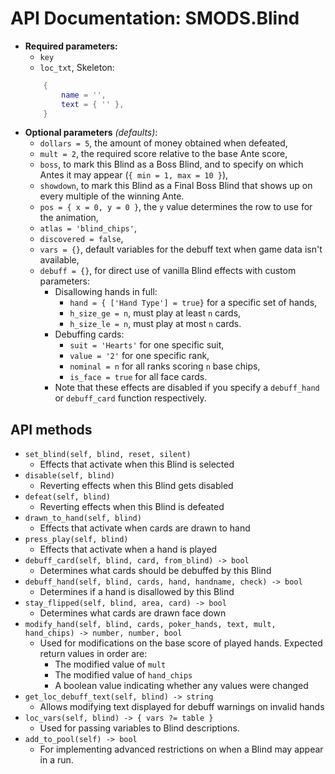 # API Documentation: SMODS.Blind
- **Required parameters:**
	- `key`
	- `loc_txt`, Skeleton:
	```lua
		{
			name = '',
			text = { '' },
		}
	```
- **Optional parameters** *(defaults)*:
	- `dollars = 5`, the amount of money obtained when defeated,
	- `mult = 2`, the required score relative to the base Ante score,
	- `boss`, to mark this Blind as a Boss Blind, and to specify on which Antes it may appear (`{ min = 1, max = 10 }`),
	- `showdown`, to mark this Blind as a Final Boss Blind that shows up on every multiple of the winning Ante.
	- `pos = { x = 0, y = 0 }`, the `y` value determines the row to use for the animation,
	- `atlas = 'blind_chips'`,
	- `discovered = false`,
	- `vars = {}`, default variables for the debuff text when game data isn't available,
	- `debuff = {}`, for direct use of vanilla Blind effects with custom parameters:
		- Disallowing hands in full:
			- `hand = { ['Hand Type'] = true}` for a specific set of hands,
			- `h_size_ge = n`, must play at least `n` cards,
			- `h_size_le = n`, must play at most `n` cards.
		- Debuffing cards:
			- `suit = 'Hearts'` for one specific suit,
			- `value = '2'` for one specific rank,
			- `nominal = n` for all ranks scoring `n` base chips,
			- `is_face = true` for all face cards.
		- Note that these effects are disabled if you specify a `debuff_hand` or `debuff_card` function respectively.

## API methods
- `set_blind(self, blind, reset, silent)`
	- Effects that activate when this Blind is selected
- `disable(self, blind)`
	- Reverting effects when this Blind gets disabled
- `defeat(self, blind)`
	- Reverting effects when this Blind is defeated
- `drawn_to_hand(self, blind)`
	- Effects that activate when cards are drawn to hand
- `press_play(self, blind)`
	- Effects that activate when a hand is played
- `debuff_card(self, blind, card, from_blind) -> bool`
	- Determines what cards should be debuffed by this Blind
- `debuff_hand(self, blind, cards, hand, handname, check) -> bool`
	- Determines if a hand is disallowed by this Blind
- `stay_flipped(self, blind, area, card) -> bool`
	- Determines what cards are drawn face down
- `modify_hand(self, blind, cards, poker_hands, text, mult, hand_chips) -> number, number, bool`
	- Used for modifications on the base score of played hands. Expected return values in order are:
		- The modified value of `mult`
		- The modified value of `hand_chips`
		- A boolean value indicating whether any values were changed
- `get_loc_debuff_text(self, blind) -> string`
	- Allows modifying text displayed for debuff warnings on invalid hands
- `loc_vars(self, blind) -> { vars ?= table }`
	- Used for passing variables to Blind descriptions.
- `add_to_pool(self) -> bool`
	- For implementing advanced restrictions on when a Blind may appear in a run.